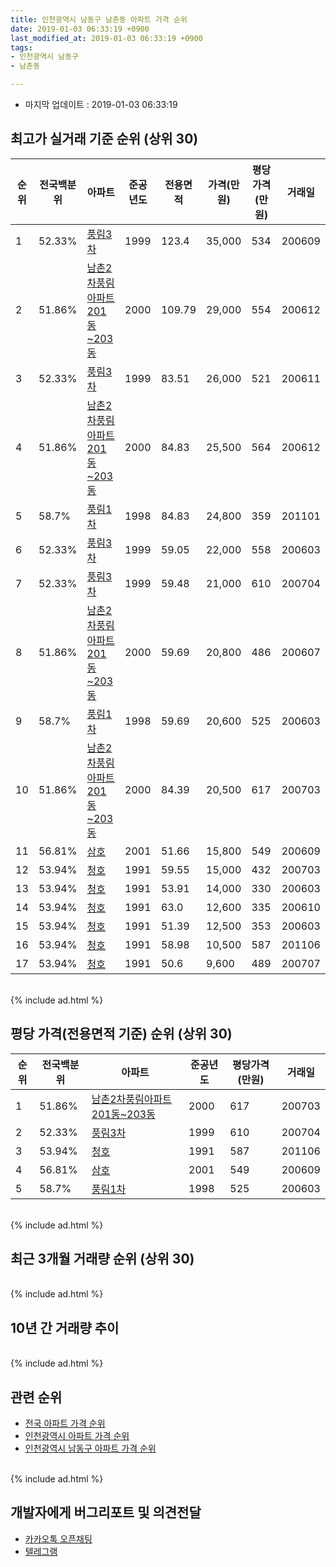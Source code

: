 ```yaml
---
title: 인천광역시 남동구 남촌동 아파트 가격 순위
date: 2019-01-03 06:33:19 +0900
last_modified_at: 2019-01-03 06:33:19 +0900
tags:
- 인천광역시 남동구
- 남촌동

---
```


* 마지막 업데이트 : 2019-01-03 06:33:19

## 최고가 실거래 기준 순위 (상위 30)


|순위|전국백분위|아파트|준공년도|전용면적|가격(만원)|평당가격(만원)|거래일|
|---|---|---|---|---|---|---|---|
|1|52.33%|[풍림3차](https://search.naver.com/search.naver?query=%EC%9D%B8%EC%B2%9C%EA%B4%91%EC%97%AD%EC%8B%9C+%EB%82%A8%EB%8F%99%EA%B5%AC+%EB%82%A8%EC%B4%8C%EB%8F%99+%ED%92%8D%EB%A6%BC3%EC%B0%A8)|1999|123.4|35,000|534|200609|
|2|51.86%|[남촌2차풍림아파트 201동~203동](https://search.naver.com/search.naver?query=%EC%9D%B8%EC%B2%9C%EA%B4%91%EC%97%AD%EC%8B%9C+%EB%82%A8%EB%8F%99%EA%B5%AC+%EB%82%A8%EC%B4%8C%EB%8F%99+%EB%82%A8%EC%B4%8C2%EC%B0%A8%ED%92%8D%EB%A6%BC%EC%95%84%ED%8C%8C%ED%8A%B8+201%EB%8F%99%7E203%EB%8F%99)|2000|109.79|29,000|554|200612|
|3|52.33%|[풍림3차](https://search.naver.com/search.naver?query=%EC%9D%B8%EC%B2%9C%EA%B4%91%EC%97%AD%EC%8B%9C+%EB%82%A8%EB%8F%99%EA%B5%AC+%EB%82%A8%EC%B4%8C%EB%8F%99+%ED%92%8D%EB%A6%BC3%EC%B0%A8)|1999|83.51|26,000|521|200611|
|4|51.86%|[남촌2차풍림아파트 201동~203동](https://search.naver.com/search.naver?query=%EC%9D%B8%EC%B2%9C%EA%B4%91%EC%97%AD%EC%8B%9C+%EB%82%A8%EB%8F%99%EA%B5%AC+%EB%82%A8%EC%B4%8C%EB%8F%99+%EB%82%A8%EC%B4%8C2%EC%B0%A8%ED%92%8D%EB%A6%BC%EC%95%84%ED%8C%8C%ED%8A%B8+201%EB%8F%99%7E203%EB%8F%99)|2000|84.83|25,500|564|200612|
|5|58.7%|[풍림1차](https://search.naver.com/search.naver?query=%EC%9D%B8%EC%B2%9C%EA%B4%91%EC%97%AD%EC%8B%9C+%EB%82%A8%EB%8F%99%EA%B5%AC+%EB%82%A8%EC%B4%8C%EB%8F%99+%ED%92%8D%EB%A6%BC1%EC%B0%A8)|1998|84.83|24,800|359|201101|
|6|52.33%|[풍림3차](https://search.naver.com/search.naver?query=%EC%9D%B8%EC%B2%9C%EA%B4%91%EC%97%AD%EC%8B%9C+%EB%82%A8%EB%8F%99%EA%B5%AC+%EB%82%A8%EC%B4%8C%EB%8F%99+%ED%92%8D%EB%A6%BC3%EC%B0%A8)|1999|59.05|22,000|558|200603|
|7|52.33%|[풍림3차](https://search.naver.com/search.naver?query=%EC%9D%B8%EC%B2%9C%EA%B4%91%EC%97%AD%EC%8B%9C+%EB%82%A8%EB%8F%99%EA%B5%AC+%EB%82%A8%EC%B4%8C%EB%8F%99+%ED%92%8D%EB%A6%BC3%EC%B0%A8)|1999|59.48|21,000|610|200704|
|8|51.86%|[남촌2차풍림아파트 201동~203동](https://search.naver.com/search.naver?query=%EC%9D%B8%EC%B2%9C%EA%B4%91%EC%97%AD%EC%8B%9C+%EB%82%A8%EB%8F%99%EA%B5%AC+%EB%82%A8%EC%B4%8C%EB%8F%99+%EB%82%A8%EC%B4%8C2%EC%B0%A8%ED%92%8D%EB%A6%BC%EC%95%84%ED%8C%8C%ED%8A%B8+201%EB%8F%99%7E203%EB%8F%99)|2000|59.69|20,800|486|200607|
|9|58.7%|[풍림1차](https://search.naver.com/search.naver?query=%EC%9D%B8%EC%B2%9C%EA%B4%91%EC%97%AD%EC%8B%9C+%EB%82%A8%EB%8F%99%EA%B5%AC+%EB%82%A8%EC%B4%8C%EB%8F%99+%ED%92%8D%EB%A6%BC1%EC%B0%A8)|1998|59.69|20,600|525|200603|
|10|51.86%|[남촌2차풍림아파트 201동~203동](https://search.naver.com/search.naver?query=%EC%9D%B8%EC%B2%9C%EA%B4%91%EC%97%AD%EC%8B%9C+%EB%82%A8%EB%8F%99%EA%B5%AC+%EB%82%A8%EC%B4%8C%EB%8F%99+%EB%82%A8%EC%B4%8C2%EC%B0%A8%ED%92%8D%EB%A6%BC%EC%95%84%ED%8C%8C%ED%8A%B8+201%EB%8F%99%7E203%EB%8F%99)|2000|84.39|20,500|617|200703|
|11|56.81%|[삼호](https://search.naver.com/search.naver?query=%EC%9D%B8%EC%B2%9C%EA%B4%91%EC%97%AD%EC%8B%9C+%EB%82%A8%EB%8F%99%EA%B5%AC+%EB%82%A8%EC%B4%8C%EB%8F%99+%EC%82%BC%ED%98%B8)|2001|51.66|15,800|549|200609|
|12|53.94%|[청호](https://search.naver.com/search.naver?query=%EC%9D%B8%EC%B2%9C%EA%B4%91%EC%97%AD%EC%8B%9C+%EB%82%A8%EB%8F%99%EA%B5%AC+%EB%82%A8%EC%B4%8C%EB%8F%99+%EC%B2%AD%ED%98%B8)|1991|59.55|15,000|432|200703|
|13|53.94%|[청호](https://search.naver.com/search.naver?query=%EC%9D%B8%EC%B2%9C%EA%B4%91%EC%97%AD%EC%8B%9C+%EB%82%A8%EB%8F%99%EA%B5%AC+%EB%82%A8%EC%B4%8C%EB%8F%99+%EC%B2%AD%ED%98%B8)|1991|53.91|14,000|330|200603|
|14|53.94%|[청호](https://search.naver.com/search.naver?query=%EC%9D%B8%EC%B2%9C%EA%B4%91%EC%97%AD%EC%8B%9C+%EB%82%A8%EB%8F%99%EA%B5%AC+%EB%82%A8%EC%B4%8C%EB%8F%99+%EC%B2%AD%ED%98%B8)|1991|63.0|12,600|335|200610|
|15|53.94%|[청호](https://search.naver.com/search.naver?query=%EC%9D%B8%EC%B2%9C%EA%B4%91%EC%97%AD%EC%8B%9C+%EB%82%A8%EB%8F%99%EA%B5%AC+%EB%82%A8%EC%B4%8C%EB%8F%99+%EC%B2%AD%ED%98%B8)|1991|51.39|12,500|353|200603|
|16|53.94%|[청호](https://search.naver.com/search.naver?query=%EC%9D%B8%EC%B2%9C%EA%B4%91%EC%97%AD%EC%8B%9C+%EB%82%A8%EB%8F%99%EA%B5%AC+%EB%82%A8%EC%B4%8C%EB%8F%99+%EC%B2%AD%ED%98%B8)|1991|58.98|10,500|587|201106|
|17|53.94%|[청호](https://search.naver.com/search.naver?query=%EC%9D%B8%EC%B2%9C%EA%B4%91%EC%97%AD%EC%8B%9C+%EB%82%A8%EB%8F%99%EA%B5%AC+%EB%82%A8%EC%B4%8C%EB%8F%99+%EC%B2%AD%ED%98%B8)|1991|50.6|9,600|489|200707|


<br>
{% include ad.html %}
<br>

## 평당 가격(전용면적 기준) 순위 (상위 30)


|순위|전국백분위|아파트|준공년도|평당가격(만원)|거래일|
|---|---|---|---|---|---|
|1|51.86%|[남촌2차풍림아파트 201동~203동](https://search.naver.com/search.naver?query=%EC%9D%B8%EC%B2%9C%EA%B4%91%EC%97%AD%EC%8B%9C+%EB%82%A8%EB%8F%99%EA%B5%AC+%EB%82%A8%EC%B4%8C%EB%8F%99+%EB%82%A8%EC%B4%8C2%EC%B0%A8%ED%92%8D%EB%A6%BC%EC%95%84%ED%8C%8C%ED%8A%B8+201%EB%8F%99%7E203%EB%8F%99)|2000|617|200703|
|2|52.33%|[풍림3차](https://search.naver.com/search.naver?query=%EC%9D%B8%EC%B2%9C%EA%B4%91%EC%97%AD%EC%8B%9C+%EB%82%A8%EB%8F%99%EA%B5%AC+%EB%82%A8%EC%B4%8C%EB%8F%99+%ED%92%8D%EB%A6%BC3%EC%B0%A8)|1999|610|200704|
|3|53.94%|[청호](https://search.naver.com/search.naver?query=%EC%9D%B8%EC%B2%9C%EA%B4%91%EC%97%AD%EC%8B%9C+%EB%82%A8%EB%8F%99%EA%B5%AC+%EB%82%A8%EC%B4%8C%EB%8F%99+%EC%B2%AD%ED%98%B8)|1991|587|201106|
|4|56.81%|[삼호](https://search.naver.com/search.naver?query=%EC%9D%B8%EC%B2%9C%EA%B4%91%EC%97%AD%EC%8B%9C+%EB%82%A8%EB%8F%99%EA%B5%AC+%EB%82%A8%EC%B4%8C%EB%8F%99+%EC%82%BC%ED%98%B8)|2001|549|200609|
|5|58.7%|[풍림1차](https://search.naver.com/search.naver?query=%EC%9D%B8%EC%B2%9C%EA%B4%91%EC%97%AD%EC%8B%9C+%EB%82%A8%EB%8F%99%EA%B5%AC+%EB%82%A8%EC%B4%8C%EB%8F%99+%ED%92%8D%EB%A6%BC1%EC%B0%A8)|1998|525|200603|


<br>
{% include ad.html %}
<br>

## 최근 3개월 거래량 순위 (상위 30)


<div style="width:100%;">
    <canvas id="deal_count_ranking" height="250"></canvas>
</div>


<script>
new Chart(document.getElementById("deal_count_ranking"), {
    type: 'horizontalBar',
    data: {
        labels: ['남촌2차풍림아파트 201동~203동', '풍림3차'],
        datasets: [{
            label: '실거래 수',
            data: [3, 2],
            borderColor: "rgba(255, 0, 128, 1)",
            backgroundColor: "rgba(255, 0, 128, 0.5)",
            fill: false,
        }]
    },
    options: {
        responsive: true,
        title: {
            display: true,
            text: '최근 3개월 거래량 순위'
        },
        tooltips: {
            mode: 'index',
            intersect: false,
            callbacks: {
                title: function(tooltipItems, data) {
                    return "실거래 수:";
                },
                label: function(tooltipItem, data) {
                    return data.labels[tooltipItem.index] + ": " + tooltipItem.xLabel;
                }
            }
        },
        hover: {
            mode: 'nearest',
            intersect: true
        },
        scales: {
            xAxes: [{
                display: true,
                scaleLabel: {
                    display: true,
                    labelString: '실거래 수'
                },
                ticks: {
                    suggestedMin: 0,
                }
            }],
            yAxes: [{
                display: true,
                ticks: {
                    autoSkip: false,
                    callback: function(value, index, values) {
                        if (value.length > 15)
                            return value.substr(0, 13) + "...";
                        else
                            return value;
                    }
                },
                scaleLabel: {
                    display: false,
                }
            }]
        }
    }
});

</script>


<br>
{% include ad.html %}
<br>

## 10년 간 거래량 추이


<div style="width:100%;">
    <canvas id="deal_progress" height="250"></canvas>
</div>

<script>
new Chart(document.getElementById("deal_progress"), {
    type: 'line',
    data: {
        labels: ['200901','200902','200903','200904','200905','200906','200907','200908','200909','200910','200911','200912','201001','201002','201003','201004','201005','201006','201007','201008','201009','201010','201011','201012','201101','201102','201103','201104','201105','201106','201107','201108','201109','201110','201111','201112','201201','201202','201203','201204','201205','201206','201207','201208','201209','201210','201211','201212','201301','201302','201303','201304','201305','201306','201307','201308','201309','201310','201311','201312','201401','201402','201403','201404','201405','201406','201407','201408','201409','201410','201411','201412','201501','201502','201503','201504','201505','201506','201507','201508','201509','201510','201511','201512','201601','201602','201603','201604','201605','201606','201607','201608','201609','201610','201611','201612','201701','201702','201703','201704','201705','201706','201707','201708','201709','201710','201711','201712','201801','201802','201803','201804','201805','201806','201807','201808','201809','201810','201811','201812','201901'],
        datasets: [{
            label: '실거래 수',
            pointRadius: 1,
            data: [2, 1, 3, 7, 16, 11, 19, 21, 14, 8, 1, 6, 12, 12, 5, 7, 3, 9, 9, 6, 10, 12, 6, 6, 8, 8, 6, 5, 14, 13, 8, 13, 11, 6, 6, 4, 9, 7, 12, 7, 9, 7, 8, 8, 8, 7, 11, 2, 2, 7, 15, 26, 14, 4, 4, 12, 9, 9, 6, 6, 14, 18, 12, 11, 10, 6, 7, 11, 9, 9, 7, 3, 8, 16, 24, 14, 21, 15, 7, 10, 14, 9, 6, 4, 3, 4, 16, 5, 11, 8, 7, 14, 8, 10, 6, 5, 1, 7, 12, 9, 6, 8, 12, 9, 14, 12, 4, 7, 7, 2, 9, 5, 4, 5, 8, 13, 12, 8, 3, 2, 0],
            borderColor: "rgba(255, 201, 14, 1)",
            backgroundColor: "rgba(255, 201, 14, 0.5)",
            fill: true,
        }]
    },
    options: {
        responsive: true,
        title: {
            display: true,
            text: '10년간 거래량 추이'
        },
        tooltips: {
            mode: 'index',
            intersect: false,
        },
        hover: {
            mode: 'nearest',
            intersect: true
        },
        scales: {
            xAxes: [{
                display: true,
                scaleLabel: {
                    display: true,
                    labelString: '년/월'
                }
            }],
            yAxes: [{
                display: true,
                ticks: {
                    suggestedMin: 0,
                },
                scaleLabel: {
                    display: true,
                    labelString: '실거래 수'
                }
            }]
        }
    }
});

</script>


<br>
{% include ad.html %}
<br>

## 관련 순위

- [전국 아파트 가격 순위](https://inasie.github.io/apt-ranking/전국)
- [인천광역시 아파트 가격 순위](https://inasie.github.io/apt-ranking/인천광역시)
- [인천광역시 남동구 아파트 가격 순위](https://inasie.github.io/apt-ranking/인천광역시-남동구)


<br>
{% include ad.html %}
<br>

## 개발자에게 버그리포트 및 의견전달

- [카카오톡 오픈채팅](https://open.kakao.com/o/gLJUAP4)
- [텔레그램](https://t.me/inasie)

